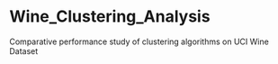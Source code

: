 # Wine_Clustering_Analysis
Comparative performance study of clustering algorithms on UCI Wine Dataset
